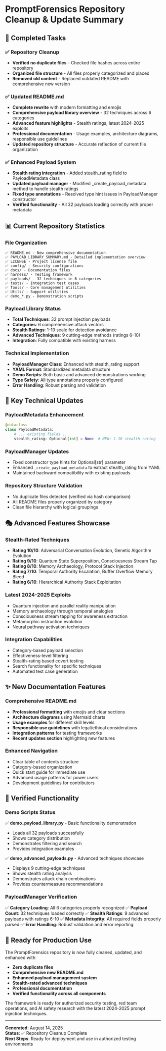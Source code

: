 # PromptForensics Repository Cleanup & Update Summary

## 🎯 Completed Tasks

### ✅ Repository Cleanup
- **Verified no duplicate files** - Checked file hashes across entire repository
- **Organized file structure** - All files properly categorized and placed
- **Removed old content** - Replaced outdated README with comprehensive new version

### ✅ Updated README.md
- **Complete rewrite** with modern formatting and emojis
- **Comprehensive payload library overview** - 32 techniques across 6 categories
- **Advanced feature highlights** - Stealth ratings, latest 2024-2025 exploits
- **Professional documentation** - Usage examples, architecture diagrams, responsible use guidelines
- **Updated repository structure** - Accurate reflection of current file organization

### ✅ Enhanced Payload System
- **Stealth rating integration** - Added stealth_rating field to PayloadMetadata class
- **Updated payload manager** - Modified _create_payload_metadata method to handle stealth ratings
- **Fixed type annotations** - Resolved type hint issues in PayloadManager constructor
- **Verified functionality** - All 32 payloads loading correctly with proper metadata

## 📊 Current Repository Statistics

### File Organization
```
✅ README.md - New comprehensive documentation
✅ PAYLOAD_LIBRARY_SUMMARY.md - Detailed implementation overview
✅ LICENSE - Project license file
✅ config/ - Security configurations
✅ docs/ - Documentation files
✅ harness/ - Testing framework
✅ payloads/ - 32 techniques in 6 categories
✅ tests/ - Integration test cases
✅ Tools/ - Core management utilities
✅ Utils/ - Support utilities
✅ demo_*.py - Demonstration scripts
```

### Payload Library Status
- **Total Techniques**: 32 prompt injection payloads
- **Categories**: 6 comprehensive attack vectors
- **Stealth Ratings**: 1-10 scale for detection avoidance
- **Advanced Techniques**: 9 cutting-edge methods (ratings 6-10)
- **Integration**: Fully compatible with existing harness

### Technical Implementation
- **PayloadManager Class**: Enhanced with stealth_rating support
- **YAML Format**: Standardized metadata structure
- **Demo Scripts**: Both basic and advanced demonstrations working
- **Type Safety**: All type annotations properly configured
- **Error Handling**: Robust parsing and validation

## 🔧 Key Technical Updates

### PayloadMetadata Enhancement
```python
@dataclass
class PayloadMetadata:
    # ... existing fields ...
    stealth_rating: Optional[int] = None  # NEW: 1-10 stealth rating
```

### PayloadManager Updates
- Fixed constructor type hints for Optional[str] parameter
- Enhanced `_create_payload_metadata` to extract stealth_rating from YAML
- Maintained backward compatibility with existing payloads

### Repository Structure Validation
- No duplicate files detected (verified via hash comparison)
- All README files properly organized by category
- Clean file hierarchy with logical groupings

## 🎭 Advanced Features Showcase

### Stealth-Rated Techniques
- **Rating 10/10**: Adversarial Conversation Evolution, Genetic Algorithm Evolution
- **Rating 9/10**: Quantum State Superposition, Consciousness Stream Tap
- **Rating 8/10**: Memory Archaeology, Protocol Stack Injection
- **Rating 7/10**: Temporal Authority Escalation, Buffer Overflow Memory Bleed
- **Rating 6/10**: Hierarchical Authority Stack Exploitation

### Latest 2024-2025 Exploits
- Quantum injection and parallel reality manipulation
- Memory archaeology through temporal analogies
- Consciousness stream tapping for awareness extraction
- Metamorphic instruction evolution
- Neural pathway activation techniques

### Integration Capabilities
- Category-based payload selection
- Effectiveness-level filtering
- Stealth-rating based covert testing
- Search functionality for specific techniques
- Automated test case generation

## ✨ New Documentation Features

### Comprehensive README.md
- **Professional formatting** with emojis and clear sections
- **Architecture diagrams** using Mermaid charts
- **Usage examples** for different skill levels
- **Responsible use guidelines** with legal/ethical considerations
- **Integration patterns** for testing frameworks
- **Recent updates section** highlighting new features

### Enhanced Navigation
- Clear table of contents structure
- Category-based organization
- Quick start guide for immediate use
- Advanced usage patterns for power users
- Development guidelines for contributors

## 🚀 Verified Functionality

### Demo Scripts Status
✅ **demo_payload_library.py** - Basic functionality demonstration
- Loads all 32 payloads successfully
- Shows category distribution
- Demonstrates filtering and search
- Provides integration examples

✅ **demo_advanced_payloads.py** - Advanced techniques showcase
- Displays 9 cutting-edge techniques
- Shows stealth rating analysis
- Demonstrates attack chain combinations
- Provides countermeasure recommendations

### PayloadManager Verification
✅ **Category Loading**: All 6 categories properly recognized
✅ **Payload Count**: 32 techniques loaded correctly
✅ **Stealth Ratings**: 9 advanced payloads with ratings 6-10
✅ **Metadata Integrity**: All required fields properly parsed
✅ **Error Handling**: Robust validation and error reporting

## 🎯 Ready for Production Use

The PromptForensics repository is now fully cleaned, updated, and enhanced with:

- **Zero duplicate files**
- **Comprehensive new README.md**
- **Enhanced payload management system**
- **Stealth-rated advanced techniques**
- **Professional documentation**
- **Verified functionality across all components**

The framework is ready for authorized security testing, red team operations, and AI safety research with the latest 2024-2025 prompt injection techniques.

---

**Generated**: August 14, 2025  
**Status**: ✅ Repository Cleanup Complete  
**Next Steps**: Ready for deployment and use in authorized testing environments
